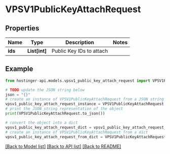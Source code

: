 # VPSV1PublicKeyAttachRequest


## Properties

Name | Type | Description | Notes
------------ | ------------- | ------------- | -------------
**ids** | **List[int]** | Public Key IDs to attach | 

## Example

```python
from hostinger-api.models.vpsv1_public_key_attach_request import VPSV1PublicKeyAttachRequest

# TODO update the JSON string below
json = "{}"
# create an instance of VPSV1PublicKeyAttachRequest from a JSON string
vpsv1_public_key_attach_request_instance = VPSV1PublicKeyAttachRequest.from_json(json)
# print the JSON string representation of the object
print(VPSV1PublicKeyAttachRequest.to_json())

# convert the object into a dict
vpsv1_public_key_attach_request_dict = vpsv1_public_key_attach_request_instance.to_dict()
# create an instance of VPSV1PublicKeyAttachRequest from a dict
vpsv1_public_key_attach_request_from_dict = VPSV1PublicKeyAttachRequest.from_dict(vpsv1_public_key_attach_request_dict)
```
[[Back to Model list]](../README.md#documentation-for-models) [[Back to API list]](../README.md#documentation-for-api-endpoints) [[Back to README]](../README.md)


